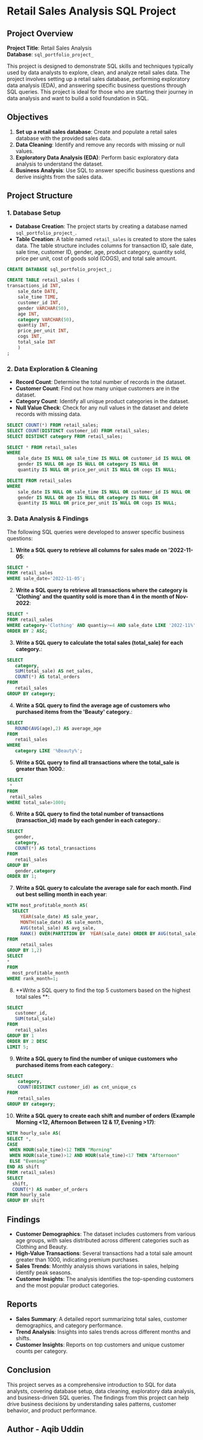 # Retail Sales Analysis SQL Project

## Project Overview

**Project Title**: Retail Sales Analysis  
**Database**: `sql_portfolio_project_`

This project is designed to demonstrate SQL skills and techniques typically used by data analysts to explore, clean, and analyze retail sales data. The project involves setting up a retail sales database, performing exploratory data analysis (EDA), and answering specific business questions through SQL queries. This project is ideal for those who are starting their journey in data analysis and want to build a solid foundation in SQL.

## Objectives

1. **Set up a retail sales database**: Create and populate a retail sales database with the provided sales data.
2. **Data Cleaning**: Identify and remove any records with missing or null values.
3. **Exploratory Data Analysis (EDA)**: Perform basic exploratory data analysis to understand the dataset.
4. **Business Analysis**: Use SQL to answer specific business questions and derive insights from the sales data.

## Project Structure

### 1. Database Setup

- **Database Creation**: The project starts by creating a database named `sql_portfolio_project_`.
- **Table Creation**: A table named `retail_sales` is created to store the sales data. The table structure includes columns for transaction ID, sale date, sale time, customer ID, gender, age, product category, quantity sold, price per unit, cost of goods sold (COGS), and total sale amount.

```sql
CREATE DATABASE sql_portfolio_project_;

CREATE TABLE retail_sales (
transactions_id INT,
	sale_date DATE,
	sale_time TIME,
	customer_id INT,
	gender VARCHAR(50),
	age INT,
	category VARCHAR(50),
	quantiy INT,
	price_per_unit INT,
	cogs INT,
	total_sale INT
    )
;
```

### 2. Data Exploration & Cleaning

- **Record Count**: Determine the total number of records in the dataset.
- **Customer Count**: Find out how many unique customers are in the dataset.
- **Category Count**: Identify all unique product categories in the dataset.
- **Null Value Check**: Check for any null values in the dataset and delete records with missing data.

```sql
SELECT COUNT(*) FROM retail_sales;
SELECT COUNT(DISTINCT customer_id) FROM retail_sales;
SELECT DISTINCT category FROM retail_sales;

SELECT * FROM retail_sales
WHERE 
    sale_date IS NULL OR sale_time IS NULL OR customer_id IS NULL OR 
    gender IS NULL OR age IS NULL OR category IS NULL OR 
    quantity IS NULL OR price_per_unit IS NULL OR cogs IS NULL;

DELETE FROM retail_sales
WHERE 
    sale_date IS NULL OR sale_time IS NULL OR customer_id IS NULL OR 
    gender IS NULL OR age IS NULL OR category IS NULL OR 
    quantity IS NULL OR price_per_unit IS NULL OR cogs IS NULL;
```

### 3. Data Analysis & Findings

The following SQL queries were developed to answer specific business questions:

1. **Write a SQL query to retrieve all columns for sales made on '2022-11-05**:
```sql
SELECT * 
FROM retail_sales
WHERE sale_date='2022-11-05';
```

2. **Write a SQL query to retrieve all transactions where the category is 'Clothing' and the quantity sold is more than 4 in the month of Nov-2022**:
```sql
SELECT *
FROM retail_sales
WHERE category='Clothing' AND quantiy>=4 AND sale_date LIKE '2022-11%'
ORDER BY 2 ASC;
```

3. **Write a SQL query to calculate the total sales (total_sale) for each category.**:
```sql
SELECT 
   category,
   SUM(total_sale) AS net_sales,
   COUNT(*) AS total_orders
FROM
   retail_sales
GROUP BY category;
```

4. **Write a SQL query to find the average age of customers who purchased items from the 'Beauty' category.**:
```sql
SELECT 
   ROUND(AVG(age),2) AS average_age
FROM
   retail_sales
WHERE
   category LIKE '%Beauty%';
```

5. **Write a SQL query to find all transactions where the total_sale is greater than 1000.**:
```sql
SELECT
 *
FROM
 retail_sales
WHERE total_sale>1000;
```

6. **Write a SQL query to find the total number of transactions (transaction_id) made by each gender in each category.**:
```sql
SELECT
   gender,
   category,
   COUNT(*) AS total_transactions
FROM
   retail_sales
GROUP BY
   gender,category
ORDER BY 1;
```

7. **Write a SQL query to calculate the average sale for each month. Find out best selling month in each year**:
```sql
WITH most_profitable_month AS(
  SELECT
     YEAR(sale_date) AS sale_year,
     MONTH(sale_date) AS sale_month,
     AVG(total_sale) AS avg_sale,
     RANK() OVER(PARTITION BY  YEAR(sale_date) ORDER BY AVG(total_sale) DESC) AS rank_month
FROM
     retail_sales
GROUP BY 1,2)
SELECT
* 
FROM
  most_profitable_month
WHERE rank_month=1;
```

8. **Write a SQL query to find the top 5 customers based on the highest total sales **:
```sql
SELECT
   customer_id,
   SUM(total_sale)
FROM
   retail_sales 
GROUP BY 1
ORDER BY 2 DESC
LIMIT 5;
```

9. **Write a SQL query to find the number of unique customers who purchased items from each category.**:
```sql
SELECT 
    category,    
    COUNT(DISTINCT customer_id) as cnt_unique_cs
FROM
    retail_sales
GROUP BY category;
```

10. **Write a SQL query to create each shift and number of orders (Example Morning <12, Afternoon Between 12 & 17, Evening >17)**:
```sql
WITH hourly_sale AS(
SELECT *,
CASE 
 WHEN HOUR(sale_time)<12 THEN "Morning"
 WHEN HOUR(sale_time)>12 AND HOUR(sale_time)<17 THEN "Afternoon"
 ELSE "Evening"
END AS shift
FROM retail_sales)
SELECT
  shift,
  COUNT(*) AS number_of_orders
FROM hourly_sale 
GROUP BY shift

```

## Findings

- **Customer Demographics**: The dataset includes customers from various age groups, with sales distributed across different categories such as Clothing and Beauty.
- **High-Value Transactions**: Several transactions had a total sale amount greater than 1000, indicating premium purchases.
- **Sales Trends**: Monthly analysis shows variations in sales, helping identify peak seasons.
- **Customer Insights**: The analysis identifies the top-spending customers and the most popular product categories.

## Reports

- **Sales Summary**: A detailed report summarizing total sales, customer demographics, and category performance.
- **Trend Analysis**: Insights into sales trends across different months and shifts.
- **Customer Insights**: Reports on top customers and unique customer counts per category.

## Conclusion

This project serves as a comprehensive introduction to SQL for data analysts, covering database setup, data cleaning, exploratory data analysis, and business-driven SQL queries. The findings from this project can help drive business decisions by understanding sales patterns, customer behavior, and product performance.


## Author - Aqib Uddin


